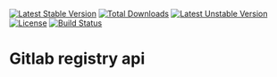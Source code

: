 [![Latest Stable Version](https://poser.pugx.org/thecodingmachine/gitlab-registry-api/v/stable.svg)](https://packagist.org/packages/thecodingmachine/gitlab-registry-api)
[![Total Downloads](https://poser.pugx.org/thecodingmachine/gitlab-registry-api/downloads.svg)](https://packagist.org/packages/thecodingmachine/gitlab-registry-api)
[![Latest Unstable Version](https://poser.pugx.org/thecodingmachine/gitlab-registry-api/v/unstable.svg)](https://packagist.org/packages/thecodingmachine/gitlab-registry-api)
[![License](https://poser.pugx.org/thecodingmachine/gitlab-registry-api/license.svg)](https://packagist.org/packages/thecodingmachine/gitlab-registry-api)
[![Build Status](https://travis-ci.org/thecodingmachine/gitlab-registry-api.svg?branch=master)](https://travis-ci.org/thecodingmachine/gitlab-registry-api)


Gitlab registry api
===================